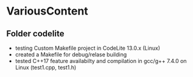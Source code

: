 # VariousContent
## Folder codelite
* testing Custom Makefile project in CodeLite 13.0.x (Linux)
* created a Makefile for debug/relase building
* tested C++17 feature availabilty and compilation in gcc/g++ 7.4.0 on Linux (test1.cpp, test1.h)
